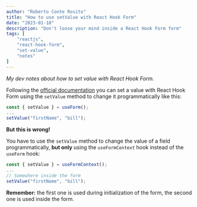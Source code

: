 ```yaml
---
author: "Roberto Conte Rosito"
title: "How to use setValue with React Hook Form"
date: "2023-01-18"
description: "Don't loose your mind inside a React Hook Form form"
tags: [
	"reactjs",
	"react-hook-form",
	"set-value",
	"notes"
]
---
```


_My dev notes about how to set value with React Hook Form._

Following the [official documentation](https://react-hook-form.com/api/useform/setvalue)
you can set a value with React Hook Form using the `setValue` method to change
it programmatically like this:

```jsx
const { setValue } = useForm();
...
setValue("firstName", "bill");
```

**But this is wrong!**

You have to use the `setValue` method to change the value of a field programmatically,
**but only** using the `useFormContext` hook instead of the `useForm` hook:

```jsx
const { setValue } = useFormContext();
...
// Somewhere inside the form
setValue("firstName", "bill");
```

**Remember:** the first one is used during initialization of the form,
the second one is used inside the form.
